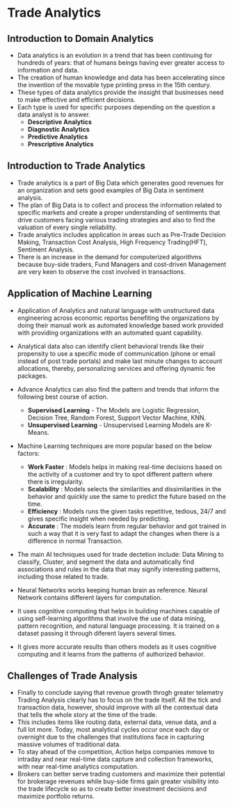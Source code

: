 
# Trade Analytics

## Introduction to Domain Analytics

- Data analytics is an evolution in a trend that has been continuing for hundreds of years: that of humans beings having ever greater access to information and data.
- The creation of human knowledge and data has been accelerating since the invention of the movable type printing press in the 15th century.
- These types of data analytics provide the inssight that businesses need to make effective and efficient decisions.
- Each type is used for specific purposes depending on the question a data analyst is to answer.
  * **Descriptive Analytics**
  * **Diagnostic Analytics**
  * **Predictive Analytics**
  * **Prescriptive Analytics**

## Introduction to Trade Analytics

- Trade analytics is a part of Big Data which generates good revenues for an organization and sets good examples of Big Data in sentiment analysis.
- The plan of Big Data is to collect and process the information related to specific markets and create a proper understanding of sentiments that drive customers facing various trading strategies and also to find the valuation of every single reliability.
- Trade analytics includes application in areas such as Pre-Trade Decision Making, Transaction Cost Analysis, High Frequency Trading(HFT), Sentiment Analysis.
- There is an increase in the demand for computerized algorithms because buy-side traders, Fund Managers and cost-driven Management are very keen to observe the cost involved in transactions.

## Application of Machine Learning

- Application of Analytics and natural language with unstructured data engineering across economic reportss benefiting the organizations by doing their manual work as automated knowledge based work provided with providing organizations with an automated quant capability.
- Analytical data also can identify client behavioral trends like their propensity to use a specific mode of communication (phone or email instead of post trade portals) and make last minute changes to account allocations, thereby, personalizing services and offering dynamic fee packages.
- Advance Analytics can also find the pattern and trends that inform the following best course of action.
  * **Supervised Learning** - The Models are Logistic Regression, Decision Tree, Random Forest, Support Vector Machine, KNN.
  * **Unsupervised Learning** - Unsupervised Learning Models are K-Means.

- Machine Learning techniques are more popular based on the below factors:
  * **Work Faster** : Models helps in making real-time decisions based on the activity of a customer and try to spot different pattern where there is irregularity.
  * **Scalability** : Models selects the similarities and dissimilarities in the behavior and quickly use the same to predict the future based on the time.
  * **Efficiency** : Models runs the given tasks repetitive, tedious, 24/7 and gives specific insight when needed by predicting.
  * **Accurate** : The models learn from regular behavior and got trained in such a way that it is very fast to adapt the changes when there is a difference in normal Transaction.

- The main AI techniques used for trade dectetion include:  Data Mining to classify, Cluster, and segment the data and automatically find associations and rules in the data that may signify interesting patterns, including those related to trade.
- Neural Networks works keeping human brain as reference. Neural Network contains different layers for computation.
- It uses cognitive computing that helps in building machines capable of using self-learning algorithms that involve the use of data mining, pattern recognition, and natural language processing. It is trained on a dataset passing it through diferent layers several times.
- It gives more accurate results than others models as it uses cognitive computing  and it learns from the patterns of authorized behavior.

##  Challenges of Trade Analysis

- Finally to conclude saying that revenue growth throgh greater telemetry Trading Analysis clearly has to focus on the trade itself. All the tick and  transaction data, however, should improve with all the contextual data that tells the whole story at the time of the trade.
- This includes items like routing data, external data, venue data, and a full lot more. Today, most analytical cycles occur once each day or overnight due to the challenges that institutions face in capturing massive volumes of traditional data.
- To stay ahead of the competition, Action helps companies mmove to intraday and near real-time data capture and collection frameworks, with near real-time analytics computation.
- Brokers can better serve trading customers and maximize their potential for brokerage revenues while buy-side firms gain greater visibility into the trade lifecycle so as to create better investment decisions and maximize portfolio returns.





